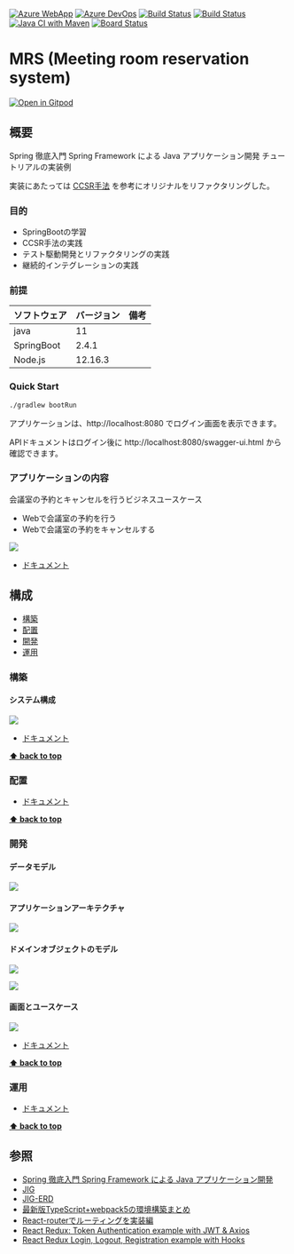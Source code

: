 [![Azure WebApp](https://img.shields.io/badge/Azure_WebApp-app--mrs-blue)](http://app-mrs.azurewebsites.net/)
[![Azure DevOps](https://img.shields.io/badge/AzureDevOps-Mrs-blue)](https://dev.azure.com/k2works/Mrs)
[![Build Status](https://dev.azure.com/k2works/mrs/_apis/build/status/CI-Mrs?branchName=master)](https://dev.azure.com/k2works/mrs/_build/latest?definitionId=17&branchName=master)
[![Build Status](https://dev.azure.com/k2works/mrs/_apis/build/status/CI-Mrs?branchName=develop)](https://dev.azure.com/k2works/mrs/_build/latest?definitionId=17&branchName=develop)
[![Java CI with Maven](https://github.com/k2works/mrs/workflows/Java%20CI%20with%20Maven/badge.svg)](https://github.com/k2works/mrs)
[![Board Status](https://dev.azure.com/k2works/3c318163-9bbf-485c-befa-255f12ace93d/8924d8db-611f-47cf-9540-b520ce3eb7d6/_apis/work/boardbadge/e14aba0e-1175-4c3e-bb02-c158561038a2)](https://dev.azure.com/k2works/3c318163-9bbf-485c-befa-255f12ace93d/_boards/board/t/8924d8db-611f-47cf-9540-b520ce3eb7d6/Microsoft.FeatureCategory/)
# MRS (Meeting room reservation system)

[![Open in Gitpod](https://gitpod.io/button/open-in-gitpod.svg)](https://gitpod.io/#https://github.com/k2works/mrs)

## 概要

Spring 徹底入門 Spring Framework による Java アプリケーション開発 チュートリアルの実装例

実装にあたっては [CCSR手法](https://masuda220.hatenablog.com/entry/2020/05/27/103750) を参考にオリジナルをリファクタリングした。

### 目的

- SpringBootの学習
- CCSR手法の実践
- テスト駆動開発とリファクタリングの実践
- 継続的インテグレーションの実践

### 前提

| ソフトウェア | バージョン | 備考 |
| :----------- | :--------- | :--- |
| java         | 11         |      |
| SpringBoot   | 2.4.1      |      |
| Node.js      | 12.16.3    |      |

### Quick Start

```bash
./gradlew bootRun
```

アプリケーションは、http://localhost:8080 でログイン画面を表示できます。

APIドキュメントはログイン後に http://localhost:8080/swagger-ui.html から確認できます。

### アプリケーションの内容

会議室の予約とキャンセルを行うビジネスユースケース

- Webで会議室の予約を行う
- Webで会議室の予約をキャンセルする

![](./docs/img/diagrams/BusinessUseCase.png)

- [ドキュメント](./docs/Requirement.md)

## 構成

- [構築](#構築)
- [配置](#配置)
- [開発](#開発)
- [運用](#運用)

### 構築

#### システム構成

![](./docs/img/diagrams/SystemArchitecture.png)

- [ドキュメント](./docs/Build.md)

**[⬆ back to top](#構成)**

### 配置

- [ドキュメント](./docs/Ship.md)

**[⬆ back to top](#構成)**

### 開発

#### データモデル

![](./docs/img/erd/jig-erd-detail.png)

#### アプリケーションアーキテクチャ

![](./docs/img/jig/architecture.svg)

#### ドメインオブジェクトのモデル

![](./docs/img/jig/package-relation-depth5.svg)

![](./docs/img/jig/business-rule-relation.svg)

#### 画面とユースケース

![](./docs/img/jig/service-method-call-hierarchy.svg)

- [ドキュメント](./docs/Development.md)

**[⬆ back to top](#構成)**

### 運用

- [ドキュメント](./docs/Run.md)

**[⬆ back to top](#構成)**

## 参照

- [Spring 徹底入門 Spring Framework による Java アプリケーション開発](https://www.amazon.co.jp/dp/B01IEWNLBU/ref=dp-kindle-redirect?_encoding=UTF8&btkr=1)
- [JIG](https://github.com/dddjava/jig)
- [JIG-ERD](https://github.com/irof/jig-erd)
- [最新版TypeScript+webpack5の環境構築まとめ](https://ics.media/entry/16329/)
- [React-routerでルーティングを実装編](https://hirooooo-lab.com/development/react-redux-routing-by-react-router/)
- [React Redux: Token Authentication example with JWT & Axios](https://bezkoder.com/react-redux-jwt-auth/)
- [React Redux Login, Logout, Registration example with Hooks](https://bezkoder.com/react-hooks-redux-login-registration-example/)
